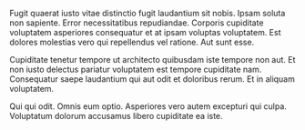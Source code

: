 Fugit quaerat iusto vitae distinctio fugit laudantium sit nobis. Ipsam soluta non sapiente. Error necessitatibus repudiandae. Corporis cupiditate voluptatem asperiores consequatur et at ipsam voluptas voluptatem. Est dolores molestias vero qui repellendus vel ratione. Aut sunt esse.
 Cupiditate tenetur tempore ut architecto quibusdam iste tempore non aut. Et non iusto delectus pariatur voluptatem est tempore cupiditate nam. Consequatur saepe laudantium qui aut odit et doloribus rerum. Et in aliquam voluptatem.
 Qui qui odit. Omnis eum optio. Asperiores vero autem excepturi qui culpa. Voluptatum dolorum accusamus libero cupiditate ea iste.